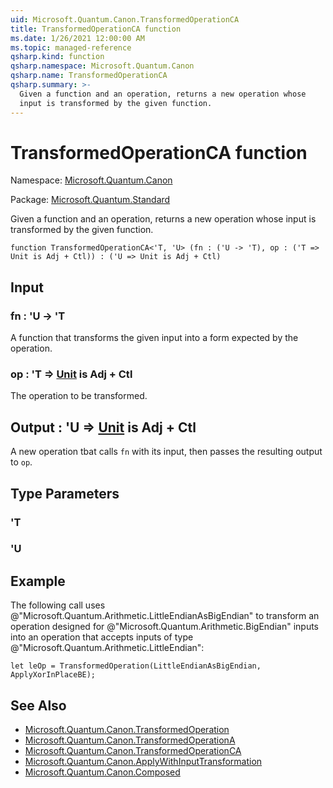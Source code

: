 ```yaml
---
uid: Microsoft.Quantum.Canon.TransformedOperationCA
title: TransformedOperationCA function
ms.date: 1/26/2021 12:00:00 AM
ms.topic: managed-reference
qsharp.kind: function
qsharp.namespace: Microsoft.Quantum.Canon
qsharp.name: TransformedOperationCA
qsharp.summary: >-
  Given a function and an operation, returns a new operation whose
  input is transformed by the given function.
---
```


# TransformedOperationCA function

Namespace: [Microsoft.Quantum.Canon](xref:Microsoft.Quantum.Canon)

Package: [Microsoft.Quantum.Standard](https://nuget.org/packages/Microsoft.Quantum.Standard)


Given a function and an operation, returns a new operation whoseinput is transformed by the given function.

```qsharp
function TransformedOperationCA<'T, 'U> (fn : ('U -> 'T), op : ('T => Unit is Adj + Ctl)) : ('U => Unit is Adj + Ctl)
```


## Input

### fn : 'U -> 'T

A function that transforms the given input into a form expected by theoperation.


### op : 'T => [Unit](xref:microsoft.quantum.lang-ref.unit)  is Adj + Ctl

The operation to be transformed.



## Output : 'U => [Unit](xref:microsoft.quantum.lang-ref.unit)  is Adj + Ctl

A new operation tbat calls `fn` with its input, then passes theresulting output to `op`.

## Type Parameters

### 'T


### 'U



## Example

The following call uses@"Microsoft.Quantum.Arithmetic.LittleEndianAsBigEndian" to transforman operation designed for@"Microsoft.Quantum.Arithmetic.BigEndian" inputs into an operationthat accepts inputs of type@"Microsoft.Quantum.Arithmetic.LittleEndian":```qsharplet leOp = TransformedOperation(LittleEndianAsBigEndian, ApplyXorInPlaceBE);```

## See Also

- [Microsoft.Quantum.Canon.TransformedOperation](xref:Microsoft.Quantum.Canon.TransformedOperation)
- [Microsoft.Quantum.Canon.TransformedOperationA](xref:Microsoft.Quantum.Canon.TransformedOperationA)
- [Microsoft.Quantum.Canon.TransformedOperationCA](xref:Microsoft.Quantum.Canon.TransformedOperationCA)
- [Microsoft.Quantum.Canon.ApplyWithInputTransformation](xref:Microsoft.Quantum.Canon.ApplyWithInputTransformation)
- [Microsoft.Quantum.Canon.Composed](xref:Microsoft.Quantum.Canon.Composed)